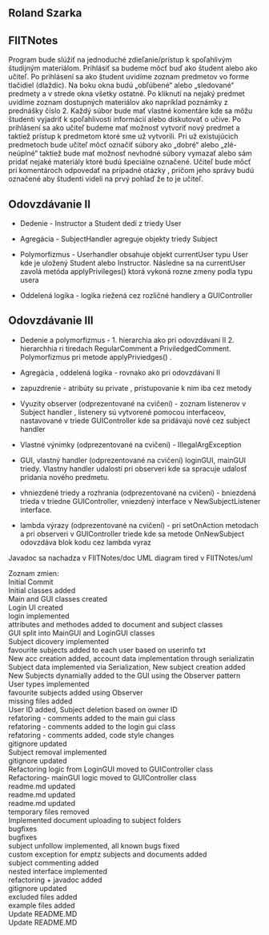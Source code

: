 ## Roland Szarka 

## FIITNotes 

Program bude slúžiť na jednoduché zdieľanie/prístup k spoľahlivým študijným materiálom. Prihlásiť sa budeme môcť buď ako študent alebo ako učiteľ. Po prihlásení sa ako študent uvidíme zoznam predmetov vo forme tlačidiel (dlaždíc). Na boku okna budú „obľúbené“ alebo „sledované“ predmety a v strede okna všetky ostatné. Po kliknutí na nejaký predmet uvidíme zoznam dostupných materiálov ako napríklad poznámky z prednášky číslo 2. Každý súbor bude mať vlastné komentáre kde sa môžu študenti vyjadriť k spoľahlivosti informácií alebo diskutovať o učive.
Po prihlásení sa ako učiteľ budeme mať možnosť vytvoriť nový predmet a taktiež prístup k predmetom ktoré sme už vytvorili. Pri už existujúcich predmetoch bude učiteľ môcť označiť súbory ako „dobré“ alebo „zlé-neúplné“ taktiež bude mať možnosť nevhodné súbory vymazať alebo sám pridať nejaké materiály ktoré budú špeciálne označené. Učiteľ bude môcť pri komentároch odpovedať na prípadné otázky , pričom jeho správy budú označené aby študenti videli na prvý pohlaď že to je učiteľ.

## Odovzdávanie II 

* Dedenie - Instructor a Student dedí z triedy User

* Agregácia - SubjectHandler agreguje objekty triedy Subject 

* Polymorfizmus - Userhandler obsahuje objekt currentUser typu User kde je uložený Student alebo Instructor. Následne sa na currentUser zavolá metóda applyPrivileges() ktorá vykoná rozne zmeny podla typu usera

* Oddelená logika - logika riežená cez rozličné handlery a GUIController 

## Odovzdávanie III
 * Dedenie a polymorfizmus - 1. hierarchia ako pri odovzdávaní II 2. hierarchhia ri tiredach RegularComment a PriviledgedComment. Polymorfizmus pri metode applyPriviedges() . 
  
  * Agregácia , oddelená logika - rovnako ako pri odovzdávaní II 
  
  * zapuzdrenie - atribúty su private , pristupovanie k nim iba cez metody 
  
  * Vyuzity observer (odprezentované na cvičení) - zoznam listenerov v Subject handler , listenery sú vytvorené 
  pomocou interfaceov, nastavované v triede GUIController kde sa pridávajú nové cez subject handler 
  
  * Vlastné výnimky (odprezentované na cvičení) - IllegalArgException 
  
  * GUI, vlastný handler (odprezentované na cvičení) loginGUI, mainGUI triedy. Vlastny handler udalostí pri observeri kde 
  sa spracuje udalosť pridania nového predmetu. 
  
  * vhniezdené triedy a rozhrania (odprezentované na cvičení) - bniezdená trieda v triedne GUIController, vniezdený 
  interface v NewSubjectListener interface.
  
  * lambda výrazy (odprezentované na cvičení) - pri setOnAction metodach a pri observeri v GUIController triede kde sa metode OnNewSubject odovzdáva blok kodu cez lambda vyraz 
  
  Javadoc sa nachadza v FIITNotes/doc 
  UML diagram tired v FIITNotes/uml
  
  Zoznam zmien:   
  Initial Commit  
  Initial classes added  
  Main and GUI classes created  
  Login UI created  
  login implemented   
  attributes and methodes added to document and subject classes  
  GUI split into MainGUI and LoginGUI classes  
  Subject dicovery implemented  
  favourite subjects added to each user based on userinfo txt  
  New acc creation added, account data implementation through serializatin  
  Subject data implemented via Serialization, New subject creation added  
  New Subjects dynamially added to the GUI using the Observer pattern  
  User types implemented  
  favourite subjects added using Observer  
  missing files added  
  User ID added, Subject deletion based on owner ID  
  refatoring - comments added to the main gui class  
  refatoring - comments added to the login gui class  
  refatoring - comments added, code style changes  
  gitignore updated  
  Subject removal implemented  
  gitignore updated  
  Refactoring logic from LoginGUI moved to GUIController class  
  Refactoring- mainGUI logic moved to GUIController class  
  readme.md updated  
  readme.md updated  
  readme.md updated  
  temporary files removed  
  Implemented document uploading to subject folders  
  bugfixes  
  bugfixes  
  subject unfollow implemented, all known bugs fixed  
  custom exception for emptz subjects and documents added  
  subject commenting added  
  nested interface implemented  
  refactoring + javadoc added  
  gitignore updated  
  excluded files added  
  example files added  
  Update README.MD  
  Update README.MD  
  
